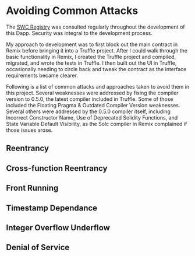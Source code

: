 # Avoiding Common Attacks
The [SWC Registry](https://smartcontractsecurity.github.io/SWC-registry/) was consulted regularly throughout the development of this Dapp. Security was integral to the development process.

My approach to development was to first block out the main contract in Remix before bringing it into a Truffle project. After I could walk through the basic functionality in Remix, I created the Truffle project and compiled, migrated, and wrote the tests in Truffle. I then built out the UI in Truffle, occasionally needing to circle back and tweak the contract as the interface requirements became clearer.

Following is a list of common attacks and approaches taken to avoid them in this project. Several weaknesses were addressed by fixing the compiler version to 0.5.0, the latest compiler included in Truffle. Some of those included the Floating Pragma & Outdated Compiler Version weaknesses. Several others were addressed by the 0.5.0 compiler itself, including Incorrect Constructor Name, Use of Deprecated Solidity Functions, and State Variable Default Visibility, as the Solc compiler in Remix complained if those issues arose. 

## Reentrancy

## Cross-function Reentrancy

## Front Running

## Timestamp Dependance

## Integer Overflow Underflow

## Denial of Service
